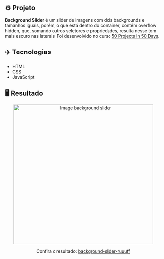 ## ⚙️ Projeto
**Background Slider** é um slider de imagens com dois backgrounds e tamanhos iguais, porém, o que está dentro do container, contém overflow hidden, que, somando outros seletores e propriedades, resulta nesse tom mais escuro nas laterais. Foi desenvolvido no curso <a href="https://www.udemy.com/share/103Pv2AEcYdFxQQXUH">50 Projects In 50 Days</a>.

## ✈️ Tecnologias
- HTML
- CSS
- JavaScript

## 🖥️ Resultado
<div align="center">
  <img alt="Image background slider" src="https://i.imgur.com/8uIwJU4.png" width="450px">
  <p>Confira o resultado: <a href="https://background-slider-ruuuff.netlify.app">background-slider-ruuuff</a></p>
</div>